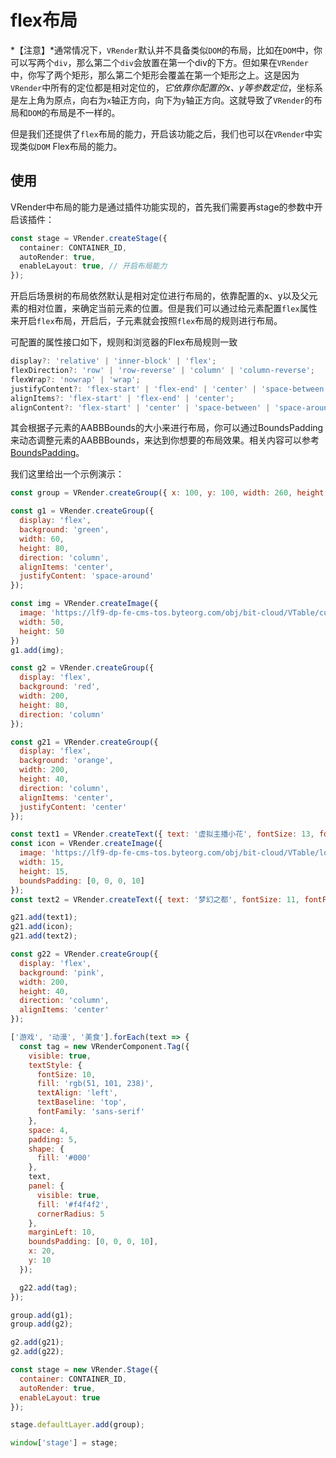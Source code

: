 # flex布局

*【注意】*通常情况下，`VRender`默认并不具备类似`DOM`的布局，比如在`DOM`中，你可以写两个`div`，那么第二个`div`会放置在第一个div的下方。但如果在`VRender`中，你写了两个矩形，那么第二个矩形会覆盖在第一个矩形之上。这是因为`VRender`中所有的定位都是相对定位的，*它依靠你配置的x、y等参数定位*，坐标系是左上角为原点，向右为`x`轴正方向，向下为`y`轴正方向。这就导致了`VRender`的布局和`DOM`的布局是不一样的。

但是我们还提供了`flex`布局的能力，开启该功能之后，我们也可以在`VRender`中实现类似`DOM` Flex布局的能力。

## 使用

VRender中布局的能力是通过插件功能实现的，首先我们需要再stage的参数中开启该插件：

```ts
const stage = VRender.createStage({
  container: CONTAINER_ID,
  autoRender: true,
  enableLayout: true, // 开启布局能力
});
```

开启后场景树的布局依然默认是相对定位进行布局的，依靠配置的x、y以及父元素的相对位置，来确定当前元素的位置。但是我们可以通过给元素配置`flex`属性来开启`flex`布局，开启后，子元素就会按照`flex`布局的规则进行布局。

可配置的属性接口如下，规则和浏览器的Flex布局规则一致

```ts
display?: 'relative' | 'inner-block' | 'flex';
flexDirection?: 'row' | 'row-reverse' | 'column' | 'column-reverse';
flexWrap?: 'nowrap' | 'wrap';
justifyContent?: 'flex-start' | 'flex-end' | 'center' | 'space-between' | 'space-around';
alignItems?: 'flex-start' | 'flex-end' | 'center';
alignContent?: 'flex-start' | 'center' | 'space-between' | 'space-around';
```

其会根据子元素的AABBBounds的大小来进行布局，你可以通过BoundsPadding来动态调整元素的AABBBounds，来达到你想要的布局效果。相关内容可以参考[BoundsPadding](../FAQ/What_Is_BoundsPadding)。

我们这里给出一个示例演示：

```javascript livedemo template=vrender
const group = VRender.createGroup({ x: 100, y: 100, width: 260, height: 80, background: '#cecece', display: 'flex' });

const g1 = VRender.createGroup({
  display: 'flex',
  background: 'green',
  width: 60,
  height: 80,
  direction: 'column',
  alignItems: 'center',
  justifyContent: 'space-around'
});

const img = VRender.createImage({
  image: 'https://lf9-dp-fe-cms-tos.byteorg.com/obj/bit-cloud/VTable/custom-render/flower.jpg',
  width: 50,
  height: 50
})
g1.add(img);

const g2 = VRender.createGroup({
  display: 'flex',
  background: 'red',
  width: 200,
  height: 80,
  direction: 'column'
});

const g21 = VRender.createGroup({
  display: 'flex',
  background: 'orange',
  width: 200,
  height: 40,
  direction: 'column',
  alignItems: 'center',
  justifyContent: 'center'
});

const text1 = VRender.createText({ text: '虚拟主播小花', fontSize: 13, fontFamily: 'sans-serif', fill: 'black' });
const icon = VRender.createImage({
  image: 'https://lf9-dp-fe-cms-tos.byteorg.com/obj/bit-cloud/VTable/location.svg',
  width: 15,
  height: 15,
  boundsPadding: [0, 0, 0, 10]
});
const text2 = VRender.createText({ text: '梦幻之都', fontSize: 11, fontFamily: 'sans-serif', fill: '#6f7070' });

g21.add(text1);
g21.add(icon);
g21.add(text2);

const g22 = VRender.createGroup({
  display: 'flex',
  background: 'pink',
  width: 200,
  height: 40,
  direction: 'column',
  alignItems: 'center'
});

['游戏', '动漫', '美食'].forEach(text => {
  const tag = new VRenderComponent.Tag({
    visible: true,
    textStyle: {
      fontSize: 10,
      fill: 'rgb(51, 101, 238)',
      textAlign: 'left',
      textBaseline: 'top',
      fontFamily: 'sans-serif'
    },
    space: 4,
    padding: 5,
    shape: {
      fill: '#000'
    },
    text,
    panel: {
      visible: true,
      fill: '#f4f4f2',
      cornerRadius: 5
    },
    marginLeft: 10,
    boundsPadding: [0, 0, 0, 10],
    x: 20,
    y: 10
  });

  g22.add(tag);
});

group.add(g1);
group.add(g2);

g2.add(g21);
g2.add(g22);

const stage = new VRender.Stage({
  container: CONTAINER_ID,
  autoRender: true,
  enableLayout: true
});

stage.defaultLayer.add(group);

window['stage'] = stage;
```
